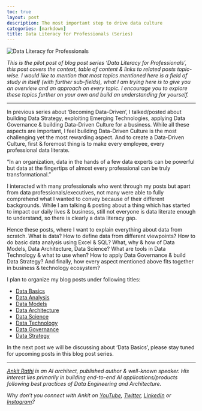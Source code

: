 ```yaml
---
toc: true
layout: post
description: The most important step to drive data culture
categories: [markdown]
title: Data Literacy for Professionals (Series)
---
```


![Data Literacy for Professionals](https://cdn-images-1.medium.com/max/800/0*O4eq0VGnAe9fmMQK.jpg)

*This is the pilot post of blog post series ‘Data Literacy for Professionals’, this post covers the context, table of content & links to related posts topic-wise.* *I would like to mention that most topics mentioned here is a field of study in itself (with further sub-fields), what I am trying here is to give you an overview and an approach on every topic. I encourage you to explore these topics further on your own and build an understanding for yourself.*

------------------------------------------------------------------------

In previous series about ‘Becoming Data-Driven’, I talked/posted about building Data Strategy, exploiting Emerging Technologies, applying Data Governance & building Data-Driven Culture for a business. While all these aspects are important, I feel building Data-Driven Culture is the most challenging yet the most rewarding aspect. And to create a Data-Driven Culture, first & foremost thing is to make every employee, every professional data literate.

“In an organization, data in the hands of a few data experts can be powerful but data at the fingertips of almost every professional can be truly transformational.”

I interacted with many professionals who went through my posts but apart from data professionals/executives, not many were able to fully comprehend what I wanted to convey because of their different backgrounds. While I am talking & posting about a thing which has started to impact our daily lives & business, still not everyone is data literate enough to understand, so there is clearly a data literacy gap.

Hence these posts, where I want to explain everything about data from scratch. What is data? How to define data from different viewpoints? How to do basic data analysis using Excel & SQL? What, why & how of Data Models, Data Architecture, Data Science? What are tools in Data Technology & what to use when? How to apply Data Governance & build Data Strategy? And finally, how every aspect mentioned above fits together in business & technology ecosystem?

I plan to organize my blog posts under following titles:

-   [Data Basics](https://www.linkedin.com/pulse/data-basics-ankit-rathi)
-   [Data Analysis](https://www.linkedin.com/pulse/data-analysis-ankit-rathi)
-   [Data Models](https://www.linkedin.com/pulse/data-modeling-ankit-rathi)
-   [Data Architecture](https://www.linkedin.com/pulse/data-architecture-ankit-rathi)
-   [Data Science](https://www.linkedin.com/pulse/data-science-ankit-rathi)
-   [Data Technology](https://www.linkedin.com/pulse/data-technology-ankit-rathi)
-   [Data Governance](http://www.linkedin.com/pulse/applying-data-governance-ankit-rathi)
-   [Data Strategy](http://www.linkedin.com/pulse/building-data-strategy-ankit-rathi)

In the next post we will be discussing about ‘Data Basics’, please stay tuned for upcoming posts in this blog post series.

------------------------------------------------------------------------

[*Ankit Rathi*](https://www.ankitrathi.com/) *is an AI architect, published author & well-known speaker. His interest lies primarily in building end-to-end AI applications/products following best practices of Data Engineering and Architecture.*

*Why don’t you connect with Ankit on* [*YouTube*](https://www.youtube.com/channel/UCrIv4EU2tFX8VhhT0oCnDnw)*,* [*Twitter*](https://twitter.com/rathiankit)*,* [*LinkedIn*](https://www.linkedin.com/in/ankitrathi/) *or* [*Instagram*](https://instagram.com/ankitrathi/)*?*
